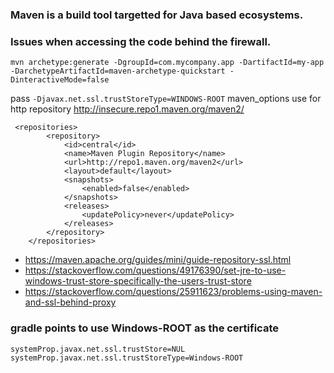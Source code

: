 ### Maven is a build tool targetted for Java based ecosystems.

### Issues when accessing the code behind the firewall.

```
mvn archetype:generate -DgroupId=com.mycompany.app -DartifactId=my-app -DarchetypeArtifactId=maven-archetype-quickstart -DinteractiveMode=false
```

pass ```-Djavax.net.ssl.trustStoreType=WINDOWS-ROOT``` maven_options
use for http repository  http://insecure.repo1.maven.org/maven2/

```
 <repositories>
        <repository>
            <id>central</id>
            <name>Maven Plugin Repository</name>
            <url>http://repo1.maven.org/maven2</url>
            <layout>default</layout>
            <snapshots>
                <enabled>false</enabled>
            </snapshots>
            <releases>
                <updatePolicy>never</updatePolicy>
            </releases>
        </repository>
    </repositories>
```


* https://maven.apache.org/guides/mini/guide-repository-ssl.html
* https://stackoverflow.com/questions/49176390/set-jre-to-use-windows-trust-store-specifically-the-users-trust-store
* https://stackoverflow.com/questions/25911623/problems-using-maven-and-ssl-behind-proxy


### gradle points to use Windows-ROOT as the certificate
```
systemProp.javax.net.ssl.trustStore=NUL
systemProp.javax.net.ssl.trustStoreType=Windows-ROOT
```

